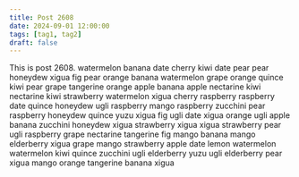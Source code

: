 ```yaml
---
title: Post 2608
date: 2024-09-01 12:00:00
tags: [tag1, tag2]
draft: false
---
```

This is post 2608.
watermelon
banana
date
cherry
kiwi
date
pear
pear
honeydew
xigua
fig
pear
orange
banana
watermelon
grape
orange
quince
kiwi
pear
grape
tangerine
orange
apple
banana
apple
nectarine
kiwi
nectarine
kiwi
strawberry
watermelon
xigua
cherry
raspberry
raspberry
date
quince
honeydew
ugli
raspberry
mango
raspberry
zucchini
pear
raspberry
honeydew
quince
yuzu
xigua
fig
ugli
date
xigua
orange
ugli
apple
banana
zucchini
honeydew
xigua
strawberry
xigua
xigua
strawberry
pear
ugli
raspberry
grape
nectarine
tangerine
fig
mango
banana
mango
elderberry
xigua
grape
mango
strawberry
apple
date
lemon
watermelon
watermelon
kiwi
quince
zucchini
ugli
elderberry
yuzu
ugli
elderberry
pear
xigua
mango
orange
tangerine
banana
xigua
